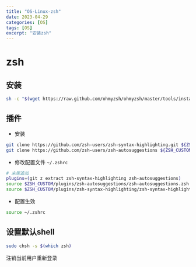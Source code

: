 ```yaml
---
title: "OS-Linux-zsh"
date: 2023-04-29
categories: [OS]
tags: [OS]
excerpt: "安装zsh"
---
```


# zsh

## 安装

```sh
sh -c "$(wget https://raw.github.com/ohmyzsh/ohmyzsh/master/tools/install.sh -O -)"
```

## 插件

- 安装

```sh
git clone https://github.com/zsh-users/zsh-syntax-highlighting.git ${ZSH_CUSTOM:-~/.oh-my-zsh/custom}/plugins/zsh-syntax-highlighting
git clone https://github.com/zsh-users/zsh-autosuggestions ${ZSH_CUSTOM:-~/.oh-my-zsh/custom}/plugins/zsh-autosuggestions
```

- 修改配置文件 `~/.zshrc`

```sh
# 末尾追加
plugins=(git z extract zsh-syntax-highlighting zsh-autosuggestions)
source $ZSH_CUSTOM/plugins/zsh-autosuggestions/zsh-autosuggestions.zsh
source $ZSH_CUSTOM/plugins/zsh-syntax-highlighting/zsh-syntax-highlighting.zsh
```

- 配置生效

```sh
source ~/.zshrc
```

## 设置默认shell

```sh
sudo chsh -s $(which zsh)
```

注销当前用户重新登录
